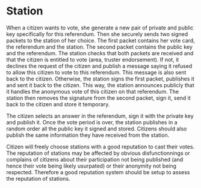 # Station

When a citizen wants to vote, she generate a new pair of private and public key specifically for this referendum.
Then she securely sends two signed packets to the station of her choice.
The first packet contains her vote card, the referendum and the station.
The second packet contains the public key and the referendum.
The station checks that both packets are received and that the citizen is entitled to vote (area, truster endorsement).
If not, it declines the request of the citizen and publish a message saying it refused to allow this citizen to vote to this referendum.
This message is also sent back to the citizen.
Otherwise, the station signs the first packet, publishes it and sent it back to the citizen.
This way, the station announces publicly that it handles the anonymous vote of this citizen on that referendum.
The station then removes the signature from the second packet, sign it, send it back to the citizen and store it temporary.

The citizen selects an answer in the referendum, sign it with the private key and publish it.
Once the vote period is over, the station publishes in a random order all the public key it signed and stored.
Citizens should also publish the same information they have received from the station.

Citizen will freely choose stations with a good reputation to cast their votes.
The reputation of stations may be affected by obvious disfunctionnings or complains of citizens about their participation not being published (and hence their vote being likely usurpated) or their anonymity not being respected.
Therefore a good reputation system should be setup to assess the reputation of stations.
